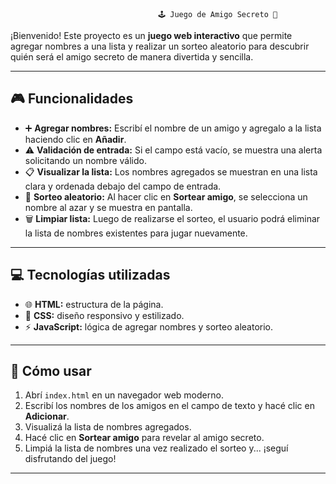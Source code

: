                                      🕹️ Juego de Amigo Secreto 🤫


¡Bienvenido! Este proyecto es un **juego web interactivo** que permite agregar nombres a una lista y realizar un sorteo aleatorio para descubrir quién será el amigo secreto de manera divertida y sencilla.

---

## 🎮 Funcionalidades

- ➕ **Agregar nombres:** Escribí el nombre de un amigo y agregalo a la lista haciendo clic en **Añadir**.  
- ⚠️ **Validación de entrada:** Si el campo está vacío, se muestra una alerta solicitando un nombre válido.  
- 📋 **Visualizar la lista:** Los nombres agregados se muestran en una lista clara y ordenada debajo del campo de entrada.  
- 🎲 **Sorteo aleatorio:** Al hacer clic en **Sortear amigo**, se selecciona un nombre al azar y se muestra en pantalla.  
- 🗑️ **Limpiar lista:** Luego de realizarse el sorteo, el usuario podrá eliminar la lista de nombres existentes para jugar nuevamente.

---

## 💻 Tecnologías utilizadas

- 🌐 **HTML:** estructura de la página.  
- 🎨 **CSS:** diseño responsivo y estilizado.  
- ⚡ **JavaScript:** lógica de agregar nombres y sorteo aleatorio.  

---

## 🚀 Cómo usar

1. Abrí `index.html` en un navegador web moderno.  
2. Escribí los nombres de los amigos en el campo de texto y hacé clic en **Adicionar**.  
3. Visualizá la lista de nombres agregados.  
4. Hacé clic en **Sortear amigo** para revelar al amigo secreto.  
5. Limpiá la lista de nombres una vez realizado el sorteo y... ¡seguí disfrutando del juego!  

---

                

